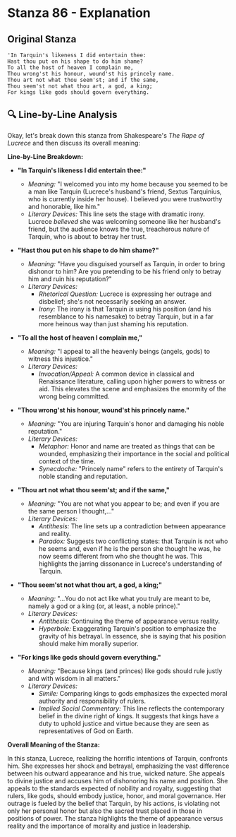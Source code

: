 # Stanza 86 - Explanation

## Original Stanza
```
'In Tarquin's likeness I did entertain thee:
Hast thou put on his shape to do him shame?
To all the host of heaven I complain me,
Thou wrong'st his honour, wound'st his princely name.
Thou art not what thou seem'st; and if the same,
Thou seem'st not what thou art, a god, a king;
For kings like gods should govern everything.
```

## 🔍 Line-by-Line Analysis
Okay, let's break down this stanza from Shakespeare's *The Rape of Lucrece* and then discuss its overall meaning:

**Line-by-Line Breakdown:**

*   **"In Tarquin's likeness I did entertain thee:"**
    *   *Meaning:* "I welcomed you into my home because you seemed to be a man like Tarquin (Lucrece's husband's friend, Sextus Tarquinius, who is currently inside her house). I believed you were trustworthy and honorable, like him."
    *   *Literary Devices:* This line sets the stage with dramatic irony. Lucrece *believed* she was welcoming someone like her husband's friend, but the audience knows the true, treacherous nature of Tarquin, who is about to betray her trust.

*   **"Hast thou put on his shape to do him shame?"**
    *   *Meaning:* "Have you disguised yourself as Tarquin, in order to bring dishonor to him? Are you pretending to be his friend only to betray him and ruin his reputation?"
    *   *Literary Devices:*
        *   *Rhetorical Question:* Lucrece is expressing her outrage and disbelief; she's not necessarily seeking an answer.
        *   *Irony:* The irony is that Tarquin *is* using his position (and his resemblance to his namesake) to betray Tarquin, but in a far more heinous way than just shaming his reputation.

*   **"To all the host of heaven I complain me,"**
    *   *Meaning:* "I appeal to all the heavenly beings (angels, gods) to witness this injustice."
    *   *Literary Devices:*
        *   *Invocation/Appeal:* A common device in classical and Renaissance literature, calling upon higher powers to witness or aid. This elevates the scene and emphasizes the enormity of the wrong being committed.

*   **"Thou wrong'st his honour, wound'st his princely name."**
    *   *Meaning:* "You are injuring Tarquin's honor and damaging his noble reputation."
    *   *Literary Devices:*
        *   *Metaphor:* Honor and name are treated as things that can be wounded, emphasizing their importance in the social and political context of the time.
        *   *Synecdoche:* "Princely name" refers to the entirety of Tarquin's noble standing and reputation.

*   **"Thou art not what thou seem'st; and if the same,"**
    *   *Meaning:* "You are not what you appear to be; and even if you are the same person I thought,..."
    *   *Literary Devices:*
        *   *Antithesis:* The line sets up a contradiction between appearance and reality.
        *   *Paradox:* Suggests two conflicting states: that Tarquin is not who he seems and, even if he is the person she thought he was, he now seems different from who she thought he was. This highlights the jarring dissonance in Lucrece's understanding of Tarquin.

*   **"Thou seem'st not what thou art, a god, a king;"**
    *   *Meaning:* "...You do not act like what you truly are meant to be, namely a god or a king (or, at least, a noble prince)."
    *   *Literary Devices:*
        *   *Antithesis:* Continuing the theme of appearance versus reality.
        *   *Hyperbole:* Exaggerating Tarquin's position to emphasize the gravity of his betrayal. In essence, she is saying that his position should make him morally superior.

*   **"For kings like gods should govern everything."**
    *   *Meaning:* "Because kings (and princes) like gods should rule justly and with wisdom in all matters."
    *   *Literary Devices:*
        *   *Simile:* Comparing kings to gods emphasizes the expected moral authority and responsibility of rulers.
        *   *Implied Social Commentary:* This line reflects the contemporary belief in the divine right of kings. It suggests that kings have a duty to uphold justice and virtue because they are seen as representatives of God on Earth.

**Overall Meaning of the Stanza:**

In this stanza, Lucrece, realizing the horrific intentions of Tarquin, confronts him. She expresses her shock and betrayal, emphasizing the vast difference between his outward appearance and his true, wicked nature. She appeals to divine justice and accuses him of dishonoring his name and position. She appeals to the standards expected of nobility and royalty, suggesting that rulers, like gods, should embody justice, honor, and moral governance. Her outrage is fueled by the belief that Tarquin, by his actions, is violating not only her personal honor but also the sacred trust placed in those in positions of power. The stanza highlights the theme of appearance versus reality and the importance of morality and justice in leadership.
